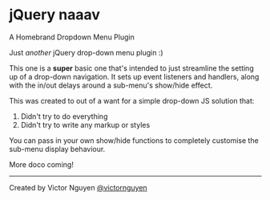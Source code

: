 # jQuery naaav

A Homebrand Dropdown Menu Plugin

Just _another_ jQuery drop-down menu plugin :)

This one is a **super** basic one that's intended to just streamline the setting up of a drop-down navigation. It sets up event listeners and handlers, along with the in/out delays around a sub-menu's show/hide effect.

This was created to out of a want for a simple drop-down JS solution that:
1. Didn't try to do everything
2. Didn't try to write any markup or styles

You can pass in your own show/hide functions to completely customise the sub-menu display behaviour.

More doco coming!

---

Created by Victor Nguyen [@victornguyen](http://twitter.com/victornguyen)